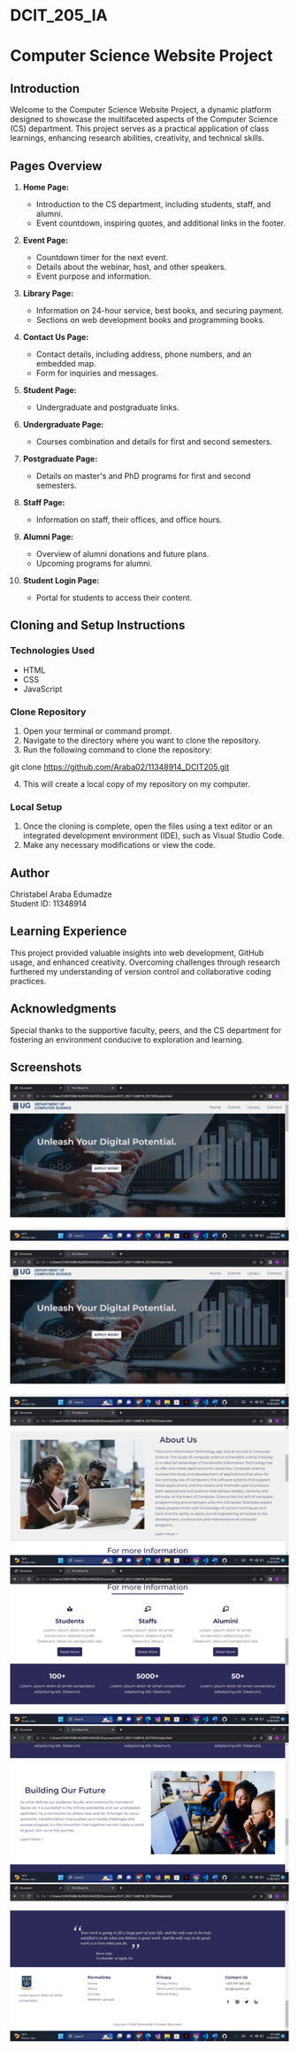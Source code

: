 # DCIT_205_IA

# Computer Science Website Project

## Introduction

Welcome to the Computer Science Website Project, a dynamic platform designed to showcase the multifaceted aspects of the Computer Science (CS) department. This project serves as a practical application of class learnings, enhancing research abilities, creativity, and technical skills.

## Pages Overview

1. **Home Page:**
   - Introduction to the CS department, including students, staff, and alumni.
   - Event countdown, inspiring quotes, and additional links in the footer.

2. **Event Page:**
   - Countdown timer for the next event.
   - Details about the webinar, host, and other speakers.
   - Event purpose and information.

3. **Library Page:**
   - Information on 24-hour service, best books, and securing payment.
   - Sections on web development books and programming books.

4. **Contact Us Page:**
   - Contact details, including address, phone numbers, and an embedded map.
   - Form for inquiries and messages.

5. **Student Page:**
   - Undergraduate and postgraduate links.

6. **Undergraduate Page:**
   - Courses combination and details for first and second semesters.

7. **Postgraduate Page:**
   - Details on master's and PhD programs for first and second semesters.

8. **Staff Page:**
   - Information on staff, their offices, and office hours.

9. **Alumni Page:**
   - Overview of alumni donations and future plans.
   - Upcoming programs for alumni.

10. **Student Login Page:**
    - Portal for students to access their content.

## Cloning and Setup Instructions

### Technologies Used
- HTML
- CSS
- JavaScript

### Clone Repository
1. Open your terminal or command prompt.
2. Navigate to the directory where you want to clone the repository.
3. Run the following command to clone the repository:


git clone https://github.com/Araba02/11348914_DCIT205.git

4. This will create a local copy of my repository on my computer.

### Local Setup
1. Once the cloning is complete, open the files using a text editor or an integrated development environment (IDE), such as Visual Studio Code.
2. Make any necessary modifications or view the code.

## Author

Christabel Araba Edumadze  
Student ID: 11348914

## Learning Experience

This project provided valuable insights into web development, GitHub usage, and enhanced creativity. Overcoming challenges through research furthered my understanding of version control and collaborative coding practices.

## Acknowledgments

Special thanks to the supportive faculty, peers, and the CS department for fostering an environment conducive to exploration and learning.

## Screenshots
![](screenshots/1.png)


![Home Page](screenshots/1.png)
![Home Page](screenshots/2.png)
![Home Page](screenshots/3.png)
![Home Page](screenshots/4.png)
![Home Page](screenshots/5.png)